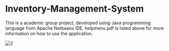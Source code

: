 # Inventory-Management-System
This is a academic group project, developed using Java programming language from Apache Netbeans IDE. helpmenu.pdf is listed above for more information on how to use the application.  

![2](https://user-images.githubusercontent.com/87683353/126260636-c19341ce-8240-4962-bcac-2fc645fc7661.png)

